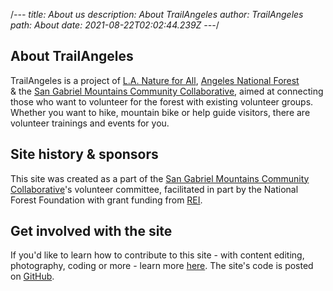 /*---
title: About us
description: About TrailAngeles
author: TrailAngeles
path: About
date: 2021-08-22T02:02:44.239Z
---*/
## About TrailAngeles

TrailAngeles is a project of <a class="underline hover:no-underline" target="_blank" alt="L.A. Nature for All" href="https://lanatureforall.org/">L.A. Nature for All</a>, <a target="_blank" alt="Angeles National Forest" class="underline hover:no-underline" href="https://www.fs.usda.gov/main/angeles/home">Angeles National Forest</a><br> & the <a class="underline hover:no-underline" alt="San Gabriel Mountains Community Collaborative" target="_blank" href="https://www.nationalforests.org/regional-programs/california-program/sangabrielmountains">San Gabriel Mountains Community Collaborative</a>, aimed at connecting those who want to volunteer for the forest with existing volunteer groups. Whether you want to hike, mountain bike or help guide visitors, there are volunteer trainings and events for you.

## Site history & sponsors

This site was created as a part of the <a href="https://www.nationalforests.org/regional-programs/california-program/sangabrielmountains">San Gabriel Mountains Community Collaborative</a>'s volunteer committee, facilitated in part by the National Forest Foundation with grant funding from <a href="https://rei.com">REI</a>.
## Get involved with the site

If you'd like to learn how to contribute to this site - with content editing, photography, coding or more - learn more <a href="/posts/contributing-to-trailangeles/">here</a>. The site's code is posted on <a href="https://github.com/maxogden/trailangeles">GitHub</a>.
